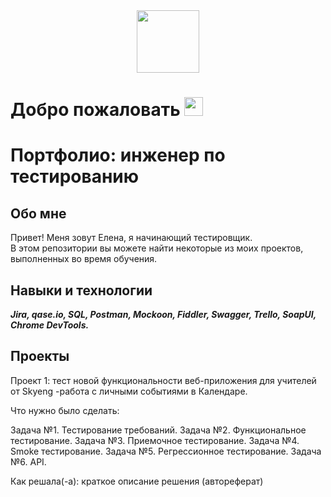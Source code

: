 <div id="header" align="center">
  <img src="https://media.giphy.com/media/M9gbBd9nbDrOTu1Mqx/giphy.gif" width="100"/>
</div>

<img src="https://komarev.com/ghpvc/?username=Elena-Rakohaya-username&style=flat-square&color=blue" alt=""/>
<h1>
  Добро пожаловать
  <img src="https://media.giphy.com/media/hvRJCLFzcasrR4ia7z/giphy.gif" width="30px"/>
</h1>

# Портфолио: инженер по тестированию

## Обо мне

<p>Привет! Меня зовут Елена, я начинающий тестировщик.<br>
В этом репозитории вы можете найти некоторые из моих проектов, выполненных во время обучения.</p>

## Навыки и технологии
<em><strong>Jira, qase.io, SQL, Postman, Mockoon, Fiddler, Swagger, Trello, SoapUI, Chrome DevTools.</strong></em>

## Проекты

Проект 1: тест новой функциональности веб-приложения для учителей от Skyeng -работа с личными событиями в Календаре.

Что нужно было сделать:

Задача №1. Тестирование требований. 
Задача №2. Функциональное тестирование.
Задача №3. Приемочное тестирование.
Задача №4. Smoke тестирование.
Задача №5. Регрессионное тестирование.
Задача №6. API.

Как решала(-а): краткое описание решения (автореферат)
